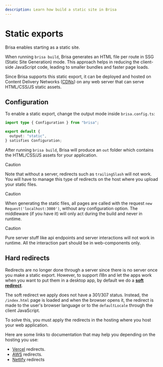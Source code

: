```yaml
---
description: Learn how build a static site in Brisa
---
```


# Static exports

Brisa enables starting as a static site.

When running `brisa build`, Brisa generates an HTML file per route in SSG (Static Site Generation) mode. This approach helps in reducing the client-side JavaScript code, leading to smaller bundles and faster page loads.

Since Brisa supports this static export, it can be deployed and hosted on Content Delivery Networks ([CDNs](https://developer.mozilla.org/en-US/docs/Glossary/CDN)) on any web server that can serve HTML/CSS/JS static assets.

## Configuration

To enable a static export, change the output mode inside `brisa.config.ts`:

```ts filename="brisa.config.ts"
import type { Configuration } from "brisa";

export default {
  output: "static",
} satisfies Configuration;
```

After running `brisa build`, Brisa will produce an `out` folder which contains the HTML/CSS/JS assets for your application.

> [!CAUTION]
>
> Note that without a server, redirects such as `trailingSlash` will not work. You will have to manage this type of redirects on the host where you upload your static files.

> [!CAUTION]
>
> When generating the static files, all pages are called with the request `new Request('localhost:3000')`, without any configuration option. The middleware (if you have it) will only act during the build and never in runtime.

> [!CAUTION]
>
> Pure server stuff like api endpoints and server interactions will not work in runtime. All the interaction part should be in web-components only.

## Hard redirects

Redirects are no longer done through a server since there is no server once you make a static export. However, to support i18n and let the apps work when you want to put them in a desktop app, by default we do a [**soft redirect**](https://en.wikipedia.org/wiki/Wikipedia:Soft_redirect).

The soft redirect we apply does not have a 301/307 status. Instead, the `/index.html` page is loaded and when the browser opens it, the redirect is made to the user's browser language or to the `defaultLocale` through the client JavaScript.

To solve this, you must apply the redirects in the hosting where you host your web application.

Here are some links to documentation that may help you depending on the hosting you use:

- [Vercel](https://vercel.com/docs/projects/project-configuration#redirects) redirects.
- [AWS](https://docs.aws.amazon.com/AmazonCloudFront/latest/DeveloperGuide/example-function-redirect-url.html) redirects.
- [Netlify](https://docs.netlify.com/routing/redirects/) redirects
